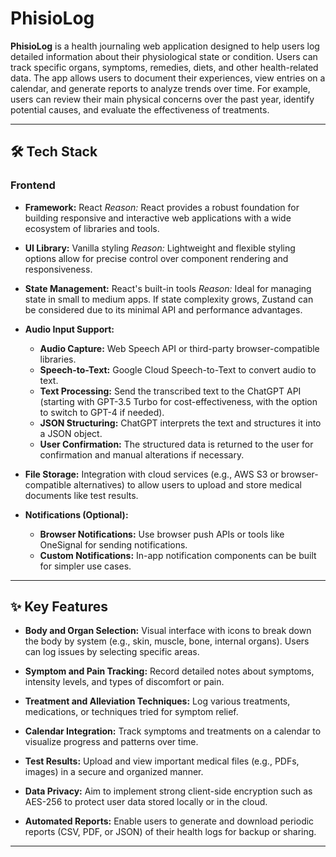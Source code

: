 # PhisioLog

**PhisioLog** is a health journaling web application designed to help users log detailed information about their physiological state or condition. Users can track specific organs, symptoms, remedies, diets, and other health-related data. The app allows users to document their experiences, view entries on a calendar, and generate reports to analyze trends over time. For example, users can review their main physical concerns over the past year, identify potential causes, and evaluate the effectiveness of treatments.

---

## 🛠 Tech Stack

### Frontend

- **Framework:** React
  _Reason:_ React provides a robust foundation for building responsive and interactive web applications with a wide ecosystem of libraries and tools.

- **UI Library:** Vanilla styling
  _Reason:_ Lightweight and flexible styling options allow for precise control over component rendering and responsiveness.

- **State Management:** React's built-in tools
  _Reason:_ Ideal for managing state in small to medium apps. If state complexity grows, Zustand can be considered due to its minimal API and performance advantages.

- **Audio Input Support:**
  - **Audio Capture:** Web Speech API or third-party browser-compatible libraries.
  - **Speech-to-Text:** Google Cloud Speech-to-Text to convert audio to text.
  - **Text Processing:** Send the transcribed text to the ChatGPT API (starting with GPT-3.5 Turbo for cost-effectiveness, with the option to switch to GPT-4 if needed).
  - **JSON Structuring:** ChatGPT interprets the text and structures it into a JSON object.
  - **User Confirmation:** The structured data is returned to the user for confirmation and manual alterations if necessary.

- **File Storage:** Integration with cloud services (e.g., AWS S3 or browser-compatible alternatives) to allow users to upload and store medical documents like test results.

- **Notifications (Optional):**
  - **Browser Notifications:** Use browser push APIs or tools like OneSignal for sending notifications.
  - **Custom Notifications:** In-app notification components can be built for simpler use cases.

---

## ✨ Key Features

- **Body and Organ Selection:** Visual interface with icons to break down the body by system (e.g., skin, muscle, bone, internal organs). Users can log issues by selecting specific areas.

- **Symptom and Pain Tracking:** Record detailed notes about symptoms, intensity levels, and types of discomfort or pain.

- **Treatment and Alleviation Techniques:** Log various treatments, medications, or techniques tried for symptom relief.

- **Calendar Integration:** Track symptoms and treatments on a calendar to visualize progress and patterns over time.

- **Test Results:** Upload and view important medical files (e.g., PDFs, images) in a secure and organized manner.

- **Data Privacy:** Aim to implement strong client-side encryption such as AES-256 to protect user data stored locally or in the cloud.

- **Automated Reports:** Enable users to generate and download periodic reports (CSV, PDF, or JSON) of their health logs for backup or sharing.

---

